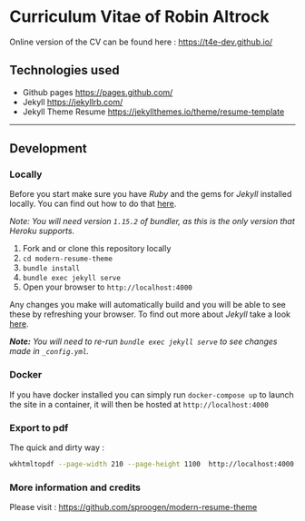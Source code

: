 # Curriculum Vitae of Robin Altrock

Online version of the CV can be found here : https://t4e-dev.github.io/

## Technologies used

- Github pages https://pages.github.com/
- Jekyll https://jekyllrb.com/
- Jekyll Theme Resume https://jekyllthemes.io/theme/resume-template

----

## Development

### Locally

Before you start make sure you have *Ruby* and the gems for *Jekyll* installed locally. You can find out how to do that [here](https://jekyllrb.com/docs/installation/).

*Note: You will need version `1.15.2` of bundler, as this is the only version that Heroku supports.*

1. Fork and or clone this repository locally
2. `cd modern-resume-theme`
3. `bundle install`
4. `bundle exec jekyll serve`
5. Open your browser to `http://localhost:4000`

Any changes you make will automatically build and you will be able to see these by refreshing your browser. To find out more about *Jekyll* take a look [here](https://jekyllrb.com/docs/usage/).

***Note:** You will need to re-run `bundle exec jekyll serve` to see changes made in `_config.yml`.*

### Docker

If you have docker installed you can simply run `docker-compose up` to launch the site in a container, it will then be hosted at `http://localhost:4000`

### Export to pdf

The quick and dirty way :  

```zsh
wkhtmltopdf --page-width 210 --page-height 1100  http://localhost:4000 cv-robin-altrock.pdf
```

### More information and credits

Please visit : https://github.com/sproogen/modern-resume-theme
